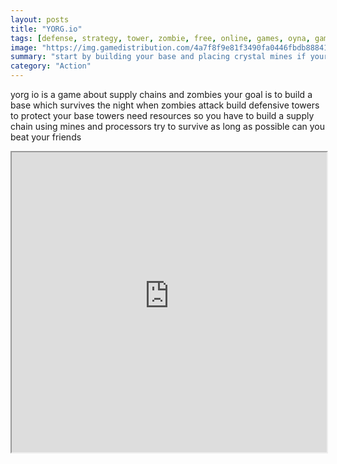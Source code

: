 ```yaml
---
layout: posts
title: "YORG.io"
tags: [defense, strategy, tower, zombie, free, online, games, oyna, game, free, games, play, play, games]
image: "https://img.gamedistribution.com/4a7f8f9e81f3490fa0446fbdb88841f8-512x384.jpeg"
summary: "start by building your base and placing crystal mines if your mines are not connected to your base place a transporter to defend your base and survive the night you will need defensive towers  free online games oyna game free games play play games"
category: "Action"
---
```


yorg io is a game about supply chains and zombies your goal is to build a base which survives the night when zombies attack build defensive towers to protect your base towers need resources so you have to build a supply chain using mines and processors try to survive as long as possible can you beat your friends

<iframe width="100%" height="480px;" src="https://html5.gamedistribution.com/4a7f8f9e81f3490fa0446fbdb88841f8/"></iframe>